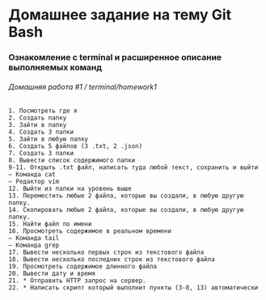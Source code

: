 #  Домашнее задание на тему Git Bash

### Ознакомление с terminal и расширенное описание выполняемых команд

###### Домашняя работа #1 / terminal/homework1

    1. Посмотреть где я
    2. Создать папку
    3. Зайти в папку
    4. Создать 3 папки
    5. Зайти в любую папку
    6. Создать 5 файлов (3 .txt, 2 .json)
    7. Создать 3 папки
    8. Вывести список содержимого папки
    9-11. Открыть .txt файл, написать туда любой текст, сохранить и выйти
    — Команда cat
    — Редактор vim
    12. Выйти из папки на уровень выше
    13. Переместить любые 2 файла, которые вы создали, в любую другую папку.
    14. Скопировать любые 2 файла, которые вы создали, в любую другую папку.
    15. Найти файл по имени
    16. Просмотреть содержимое в реальном времени
    — Команда tail
    — Команда grep
    17. Вывести несколько первых строк из текстового файла
    18. Вывести несколько последних строк из текстового файла
    19. Просмотреть содержимое длинного файла
    20. Вывести дату и время
    21. * Отправить HTTP запрос на сервер.
    22. * Написать скрипт который выполнит пункты (3-8, 13) автоматически
